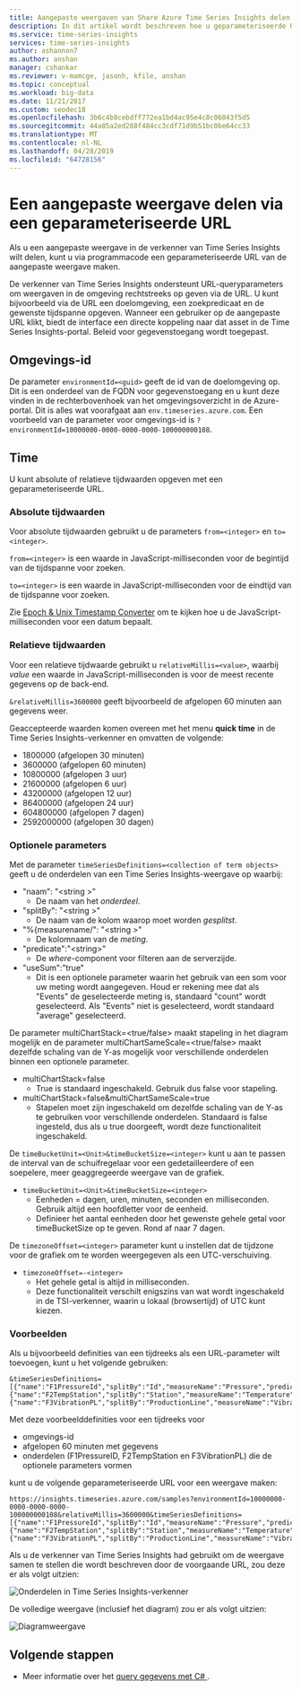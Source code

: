 ```yaml
---
title: Aangepaste weergaven van Share Azure Time Series Insights delen via geparameteriseerde URL's | Microsoft Docs
description: In dit artikel wordt beschreven hoe u geparameteriseerde URL's samenstelt in Azure Time Series Insights, zodat een aangepaste weergave eenvoudig kan worden gedeeld.
ms.service: time-series-insights
services: time-series-insights
author: ashannon7
ms.author: anshan
manager: cshankar
ms.reviewer: v-mamcge, jasonh, kfile, anshan
ms.topic: conceptual
ms.workload: big-data
ms.date: 11/21/2017
ms.custom: seodec18
ms.openlocfilehash: 3b6c4b8cebdff772ea1bd4ac95e4c8c06043f5d5
ms.sourcegitcommit: 44a85a2ed288f484cc3cdf71d9b51bc0be64cc33
ms.translationtype: MT
ms.contentlocale: nl-NL
ms.lasthandoff: 04/28/2019
ms.locfileid: "64728156"
---
```

# <a name="share-a-custom-view-using-a-parameterized-url"></a>Een aangepaste weergave delen via een geparameteriseerde URL

Als u een aangepaste weergave in de verkenner van Time Series Insights wilt delen, kunt u via programmacode een geparameteriseerde URL van de aangepaste weergave maken.

De verkenner van Time Series Insights ondersteunt URL-queryparameters om weergaven in de omgeving rechtstreeks op geven via de URL.  U kunt bijvoorbeeld via de URL een doelomgeving, een zoekpredicaat en de gewenste tijdspanne opgeven. Wanneer een gebruiker op de aangepaste URL klikt, biedt de interface een directe koppeling naar dat asset in de Time Series Insights-portal.  Beleid voor gegevenstoegang wordt toegepast. 

## <a name="environment-id"></a>Omgevings-id

De parameter `environmentId=<guid>` geeft de id van de doelomgeving op.  Dit is een onderdeel van de FQDN voor gegevenstoegang en u kunt deze vinden in de rechterbovenhoek van het omgevingsoverzicht in de Azure-portal.  Dit is alles wat voorafgaat aan `env.timeseries.azure.com`. Een voorbeeld van de parameter voor omgevings-id is `?environmentId=10000000-0000-0000-0000-100000000108`.

## <a name="time"></a>Time

U kunt absolute of relatieve tijdwaarden opgeven met een geparameteriseerde URL.

### <a name="absolute-time-values"></a>Absolute tijdwaarden

Voor absolute tijdwaarden gebruikt u de parameters `from=<integer>` en `to=<integer>`. 

`from=<integer>` is een waarde in JavaScript-milliseconden voor de begintijd van de tijdspanne voor zoeken.

`to=<integer>` is een waarde in JavaScript-milliseconden voor de eindtijd van de tijdspanne voor zoeken. 

Zie [Epoch & Unix Timestamp Converter](https://www.freeformatter.com/epoch-timestamp-to-date-converter.html) om te kijken hoe u de JavaScript-milliseconden voor een datum bepaalt.

### <a name="relative-time-values"></a>Relatieve tijdwaarden

Voor een relatieve tijdwaarde gebruikt u `relativeMillis=<value>`, waarbij *value* een waarde in JavaScript-milliseconden is voor de meest recente gegevens op de back-end.

`&relativeMillis=3600000` geeft bijvoorbeeld de afgelopen 60 minuten aan gegevens weer.

Geaccepteerde waarden komen overeen met het menu **quick time** in de Time Series Insights-verkenner en omvatten de volgende:

- 1800000 (afgelopen 30 minuten)
- 3600000 (afgelopen 60 minuten)
- 10800000 (afgelopen 3 uur)
- 21600000 (afgelopen 6 uur)
- 43200000 (afgelopen 12 uur)
- 86400000 (afgelopen 24 uur)
- 604800000 (afgelopen 7 dagen)
- 2592000000 (afgelopen 30 dagen)

### <a name="optional-parameters"></a>Optionele parameters

Met de parameter `timeSeriesDefinitions=<collection of term objects>` geeft u de onderdelen van een Time Series Insights-weergave op waarbij:

- "naam": "\<string >"
  - De naam van het *onderdeel*.
- "splitBy": "\<string >"
  - De naam van de kolom waarop moet worden *gesplitst*.
- "%{measurename/": "\<string >"
  - De kolomnaam van de *meting*.
- "predicate":"\<string>"
  - De *where*-component voor filteren aan de serverzijde.
- "useSum":"true"
  - Dit is een optionele parameter waarin het gebruik van een som voor uw meting wordt aangegeven.  Houd er rekening mee dat als "Events" de geselecteerde meting is, standaard "count" wordt geselecteerd.  Als "Events" niet is geselecteerd, wordt standaard "average" geselecteerd.  

De parameter multiChartStack=<true/false> maakt stapeling in het diagram mogelijk en de parameter multiChartSameScale=<true/false> maakt dezelfde schaling van de Y-as mogelijk voor verschillende onderdelen binnen een optionele parameter.  

- multiChartStack=false
  - True is standaard ingeschakeld. Gebruik dus false voor stapeling.
- multiChartStack=false&multiChartSameScale=true 
  - Stapelen moet zijn ingeschakeld om dezelfde schaling van de Y-as te gebruiken voor verschillende onderdelen.  Standaard is false ingesteld, dus als u true doorgeeft, wordt deze functionaliteit ingeschakeld.  
  
De `timeBucketUnit=<Unit>&timeBucketSize=<integer>` kunt u aan te passen de interval van de schuifregelaar voor een gedetailleerdere of een soepelere, meer geaggregeerde weergave van de grafiek.  
- `timeBucketUnit=<Unit>&timeBucketSize=<integer>`
  - Eenheden = dagen, uren, minuten, seconden en milliseconden.  Gebruik altijd een hoofdletter voor de eenheid.
  - Definieer het aantal eenheden door het gewenste gehele getal voor timeBucketSize op te geven.  Rond af naar 7 dagen.  
  
De `timezoneOffset=<integer>` parameter kunt u instellen dat de tijdzone voor de grafiek om te worden weergegeven als een UTC-verschuiving.  
  - `timezoneOffset=-<integer>`
    - Het gehele getal is altijd in milliseconden.  
    - Deze functionaliteit verschilt enigszins van wat wordt ingeschakeld in de TSI-verkenner, waarin u lokaal (browsertijd) of UTC kunt kiezen.  
 
### <a name="examples"></a>Voorbeelden

Als u bijvoorbeeld definities van een tijdreeks als een URL-parameter wilt toevoegen, kunt u het volgende gebruiken:

```https
&timeSeriesDefinitions=[{"name":"F1PressureId","splitBy":"Id","measureName":"Pressure","predicate":"'Factory1'"},{"name":"F2TempStation","splitBy":"Station","measureName":"Temperature","predicate":"'Factory2'"},
{"name":"F3VibrationPL","splitBy":"ProductionLine","measureName":"Vibration","predicate":"'Factory3'"}]
```

Met deze voorbeelddefinities voor een tijdreeks voor 

- omgevings-id
- afgelopen 60 minuten met gegevens
- onderdelen (F1PressureID, F2TempStation en F3VibrationPL) die de optionele parameters vormen
 
kunt u de volgende geparameteriseerde URL voor een weergave maken:

```https
https://insights.timeseries.azure.com/samples?environmentId=10000000-0000-0000-0000-100000000108&relativeMillis=3600000&timeSeriesDefinitions=[{"name":"F1PressureId","splitBy":"Id","measureName":"Pressure","predicate":"'Factory1'"},{"name":"F2TempStation","splitBy":"Station","measureName":"Temperature","predicate":"'Factory2'"},{"name":"F3VibrationPL","splitBy":"ProductionLine","measureName":"Vibration","predicate":"'Factory3'"}]
```

Als u de verkenner van Time Series Insights had gebruikt om de weergave samen te stellen die wordt beschreven door de voorgaande URL, zou deze er als volgt uitzien:

![Onderdelen in Time Series Insights-verkenner](media/parameterized-url/url1.png)

De volledige weergave (inclusief het diagram) zou er als volgt uitzien:

![Diagramweergave](media/parameterized-url/url2.png)

## <a name="next-steps"></a>Volgende stappen

- Meer informatie over het [query gegevens met C# ](time-series-insights-query-data-csharp.md).